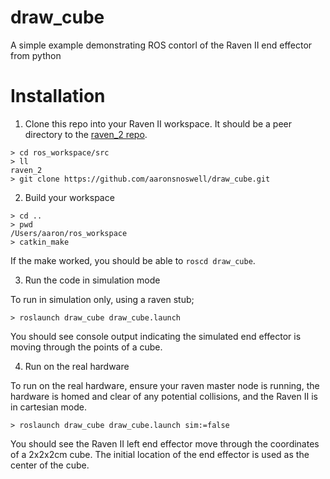 # draw_cube

A simple example demonstrating ROS contorl of the Raven II end effector from
python

# Installation

1. Clone this repo into your Raven II workspace. It should be a peer directory to
the [raven_2 repo](https://github.com/uw-biorobotics/raven2).

```
> cd ros_workspace/src
> ll
raven_2
> git clone https://github.com/aaronsnoswell/draw_cube.git
```

2. Build your workspace

```
> cd ..
> pwd
/Users/aaron/ros_workspace
> catkin_make
```

If the make worked, you should be able to `roscd draw_cube`.

3. Run the code in simulation mode

To run in simulation only, using a raven stub;

```
> roslaunch draw_cube draw_cube.launch
```

You should see console output indicating the simulated end effector is moving
through the points of a cube.

4. Run on the real hardware

To run on the real hardware, ensure your raven master node is running, the
hardware is homed and clear of any potential collisions, and the Raven II is
in cartesian mode.

```
> roslaunch draw_cube draw_cube.launch sim:=false
```

You should see the Raven II left end effector move through the coordinates of
a 2x2x2cm cube.
The initial location of the end effector is used as the center
of the cube.
